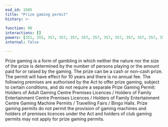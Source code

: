 ```yaml
---
esd_id: 1685
title: "Prize gaming permit"
history: >-
  
function: 90
interactions: []
powers: [351, 355, 357, 357, 357, 357, 357, 357, 357, 357, 357, 357, 358, 358, 358, 358, 358, 358, 358, 358, 358, 358, 359, 359, 359, 359, 359, 359, 359, 359, 359, 359]
internal: false

---
```


Prize gaming is a form of gambling in which neither the nature nor the size of the prize is determined by the number of persons playing or the amount paid for or raised by the gaming. The prize can be a cash or non-cash prize. The permit will have effect for 10 years and there is no annual fee.  The following premises are authorised by the Act to offer prize gaming, subject to certain conditions, and do not require a separate Prize Gaming Permit: Holders of Adult Gaming Centre Premises Licences / Holders of Family Entertainment Centre Premises Licences / Holders of Family Entertainment Centre Gaming Machine Permits / Travelling Fairs / Bingo Halls. Prize gaming permits do not permit the provision of gaming machines and holders of premises licences under the Act and holders of club gaming permits may not apply for prize gaming permits.

